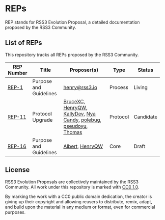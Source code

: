 # REPs

REP stands for RSS3 Evolution Proposal, a detailed documentation proposed by the RSS3 Community.

## List of REPs

This repository tracks all REPs proposed by the RSS3 Community.

| REP Number                 | Title                  | Proposer(s)                                                                                                                                                                                                                                                                                             | Type     | Status    |
| -------------------------- | ---------------------- | ------------------------------------------------------------------------------------------------------------------------------------------------------------------------------------------------------------------------------------------------------------------------------------------------------- | -------- | --------- |
| [REP-1](./REPs/REP-1.md)   | Purpose and Guidelines | <henry@rss3.io>                                                                                                                                                                                                                                                                                         | Process  | Living    |
| [REP-11](./REPs/REP-11.md) | Protocol Upgrade       | [BruceXC](mailto:xichang1510@gmail.com), [HenryQW](mailto:hi@henry.wang), [KallyDev](mailto:kallydev@gmail.com), [Nya Candy](mailto:github@candinya.com), [polebug](mailto:polebugfly@gmail.com), [pseudoyu](mailto:pseudoyu@connect.hku.hk), [Thomas](mailto:73341653+naaive@users.noreply.github.com) | Protocol | Candidate |
| [REP-16](./REPs/REP-16.md) | Purpose and Guidelines | [Albert](iavl@proton.me), [HenryQW](hi@henry.wang)                                                                                                                                                                                                                                                      | Core     | Draft     |

## License

RSS3 Evolution Proposals are collectively maintained by the RSS3 Community. All work under this repository is marked with [CC0 1.0](./LICENSE).

By marking the work with a CC0 public domain dedication, the creator is giving up their copyright and allowing reusers to distribute, remix, adapt, and build upon the material in any medium or format, even for commercial purposes.
